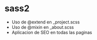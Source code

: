# sass2

- Uso de @extend en _project.scss
- Uso de @mixin en _about.scss
- Aplicacion de SEO en todas las paginas
